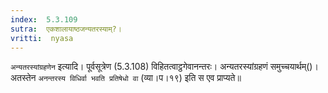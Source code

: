 ```yaml
---
index:  5.3.109
sutra:  एकशालायाष्ठजन्यतरस्याम्?।
vritti:  nyasa
---
```


`अन्यतरस्यांग्रहणेन` इत्यादि। पूर्वसूत्रेण (5.3.108) विहितत्वाट्ठगेवानन्तरः। अन्यतरस्यांग्रहणं समुच्चयार्थम्()। अतस्तेन `अनन्तरस्य विधिर्वा भवति प्रतिषेधो वा` (व्या।प।१९) इति स एव प्राप्यते॥
